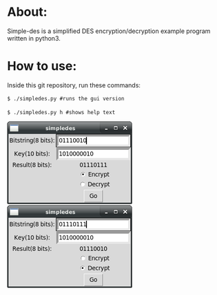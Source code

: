 # About:
Simple-des is a simplified DES encryption/decryption example program written in python3.

# How to use:
Inside this git repository, run these commands:
```
$ ./simpledes.py #runs the gui version

$ ./simpledes.py h #shows help text
```
![Encryption Example](screenshots/encrypt.png)
![Decryption Example](screenshots/decrypt.png)
